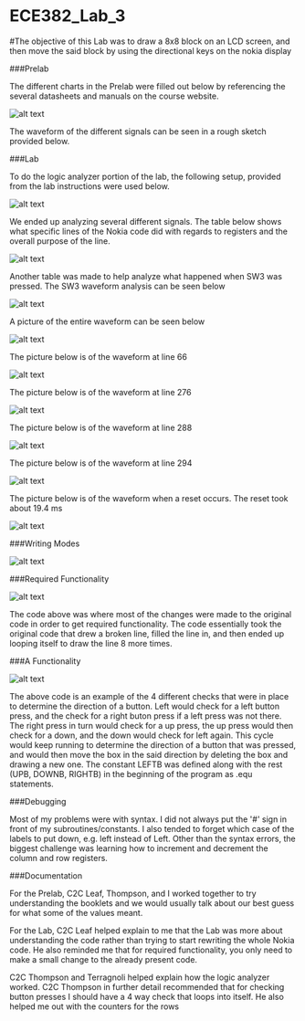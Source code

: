 ECE382_Lab_3
============

#The objective of this Lab was to draw a 8x8 block on an LCD screen, and then move the said block by using the directional keys on the nokia display

###Prelab

The different charts in the Prelab were filled out below by referencing the several datasheets and manuals on the course website.

![alt text](http://i61.tinypic.com/k4cn5f.png)

The waveform of the different signals can be seen in a rough sketch provided below.

###Lab

To do the logic analyzer portion of the lab, the following setup, provided from the lab instructions were used below.

![alt text](http://i59.tinypic.com/34858xd.png)

We ended up analyzing several different signals. The table below shows what specific lines of the Nokia code did with regards to registers and the overall purpose of the line.

![alt text](http://i59.tinypic.com/rlds7q.jpg)

Another table was made to help analyze what happened when SW3 was pressed. The SW3 waveform analysis can be seen below

![alt text](http://i59.tinypic.com/f4p7v7.png)

A picture of the entire waveform can be seen below

![alt text](http://i58.tinypic.com/rlazxs.png)

The picture below is of the waveform at line 66

![alt text](http://i59.tinypic.com/1hp4q8.png)

The picture below is of the waveform at line 276

![alt text](http://i62.tinypic.com/2rm6p0k.png)

The picture below is of the waveform at line 288

![alt text](http://i62.tinypic.com/vqnz1k.png)

The picture below is of the waveform at line 294

![alt text](http://i60.tinypic.com/24m9wg9.png)

The picture below is of the waveform when a reset occurs. The reset took about 19.4 ms

![alt text](http://i62.tinypic.com/2yv1hfa.png)

###Writing Modes

![alt text](http://i60.tinypic.com/35mr0pw.png)

###Required Functionality

![alt text](http://i58.tinypic.com/ige1xe.png)

The code above was where most of the changes were made to the original code in order to get required functionality. The code essentially took the original code that drew a broken line, filled the line in, and then ended up looping itself to draw the line 8 more times.

###A Functionality

![alt text](http://i61.tinypic.com/24vv4eo.png)

The above code is an example  of the 4 different checks that were in place to determine the direction of a button. Left would check for a left button press, and the check for a right buton press if a left press was not there. The right press in turn would check for a up press, the up press would then check for a down, and the down would check for left again. This cycle would keep running to determine the direction of a button that was pressed, and would then move the box in the said direction by deleting the box and drawing a new one. The constant LEFTB was defined along with the rest (UPB, DOWNB, RIGHTB) in the beginning of the program as .equ statements.

###Debugging

Most of my problems were with syntax. I did not always put the '#' sign in front of my subroutines/constants. I also tended to forget which case of the labels to put down, e.g. left instead of Left. Other than the syntax errors, the biggest challenge was learning how to increment and decrement the column and row registers.

###Documentation

For the Prelab, C2C Leaf, Thompson, and I worked together to try understanding the booklets and we would usually talk about our best guess for what some of the values meant. 

For the Lab, C2C Leaf helped explain to me that the Lab was more about understanding the code rather than trying to start rewriting the whole Nokia code. He also reminded me that for required functionality, you only need to make a small change to the already present code.

C2C Thompson and Terragnoli helped explain how the logic analyzer worked. C2C Thompson in further detail recommended that for checking button presses I should have a 4 way check that loops into itself. He also helped me out with the counters for the rows

